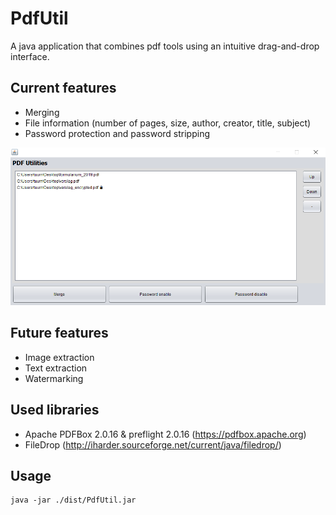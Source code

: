 # PdfUtil
A java application that combines pdf tools using an intuitive drag-and-drop interface.

## Current features
 - Merging
 - File information (number of pages, size, author, creator, title, subject)
 - Password protection and password stripping

![](pdf_util.png)

## Future features
- Image extraction
- Text extraction
- Watermarking

## Used libraries
- Apache PDFBox 2.0.16 & preflight 2.0.16 (https://pdfbox.apache.org)
- FileDrop (http://iharder.sourceforge.net/current/java/filedrop/)

## Usage
```
java -jar ./dist/PdfUtil.jar
```
